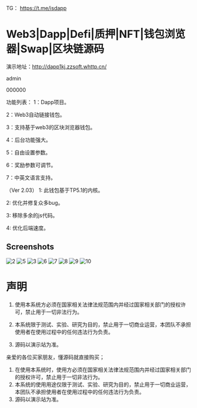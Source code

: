 TG： https://t.me/isdapp

# Web3|Dapp|Defi|质押|NFT|钱包浏览器|Swap|区块链源码

演示地址：http://dapp1kj.zzsoft.whttp.cn/

admin

000000

功能列表：
1：Dapp项目。

2：Web3自动链接钱包。

3：支持基于web3的区块浏览器钱包。

4：后台功能强大。

5：自由设置参数。

6：奖励参数可调节。

7：中英文语言支持。


（Ver 2.03）
1: 此钱包基于TP5.1的内核。

2: 优化并修复众多bug。

3: 移除多余的js代码。

4: 优化后端速度。

## Screenshots
![2](imgs/2.JPG)
![5](imgs/3.jpg)
![3](imgs/4.jpg)
![6](imgs/5.JPG)
![7](imgs/6.JPG)
![8](imgs/10_proc.jpg)
![9](imgs/8_proc.jpg)
![10](imgs/9_proc.jpg)

# 声明

1. 使用本系统方必须在国家相关法律法规范围内并经过国家相关部门的授权许可，禁止用于一切非法行为。

2. 本系统限于测试、实验、研究为目的，禁止用于一切商业运营，本团队不承担使用者在使用过程中的任何违法行为负责。

3. 源码以演示站为准。


亲爱的各位买家朋友，懂源码就直接购买；
1. 在使用本系统时，使用方必须在国家相关法律法规范围内并经过国家相关部门的授权许可，禁止用于一切非法行为。
2. 本系统的使用用途仅限于测试、实验、研究为目的，禁止用于一切商业运营，本团队不承担使用者在使用过程中的任何违法行为负责。
3. 源码以演示站为准。

